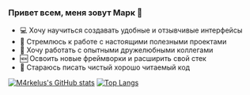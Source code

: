 ### Привет всем, меня зовут Марк 👋 
- 💻 Хочу научиться создавать удобные и отзывчивые интерфейсы
- 🎯 Стремлюсь к работе с настоящими полезными проектами
- 🙂 Хочу работать с опытными дружелюбными коллегами
- 🆕 Освоить новые фреймворки и расширить свой стек
- 📝 Стараюсь писать чистый хорошо читаемый код


[![M4rkelus's GitHub stats](https://github-readme-stats.vercel.app/api?username=m4rkelus&show_icons=true&theme=dark)](https://github.com/m4rkelus/github-readme-stats)
[![Top Langs](https://github-readme-stats.vercel.app/api/top-langs/?username=m4rkelus&layout=compact&theme=dark)](https://github.com/m4rkelus/github-readme-stats)
